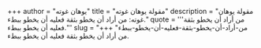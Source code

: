 +++
author = "يوهان غوته"
title = "مقولة يوهان غوته"
description = "مقولة يوهان غوته: من أراد أن يخطو بثقة فعليه أن يخطو ببطء."
quote = '''من أراد أن يخطو بثقة فعليه أن يخطو ببطء.'''
slug = "من-أراد-أن-يخطو-بثقة-فعليه-أن-يخطو-ببطء"
+++
من أراد أن يخطو بثقة فعليه أن يخطو ببطء.
